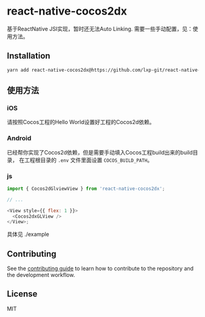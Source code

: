 # react-native-cocos2dx

基于ReactNative JSI实现，暂时还无法Auto Linking. 需要一些手动配置，见：使用方法。

## Installation

```sh
yarn add react-native-cocos2dx@https://github.com/lxp-git/react-native-cocos2dx.git
```

## 使用方法

### iOS

请按照Cocos工程的Hello World设置好工程的Cocos2d依赖。

### Android

已经帮你实现了Cocos2d依赖，但是需要手动填入Cocos工程build出来的build目录， 在工程根目录的 `.env` 文件里面设置 `COCOS_BUILD_PATH`。

### js
```js
import { Cocos2dGlviewView } from 'react-native-cocos2dx';

// ...

<View style={{ flex: 1 }}>
  <Cocos2dxGLView />
</View>;
```

具体见 ./example

## Contributing

See the [contributing guide](CONTRIBUTING.md) to learn how to contribute to the repository and the development workflow.

## License

MIT
